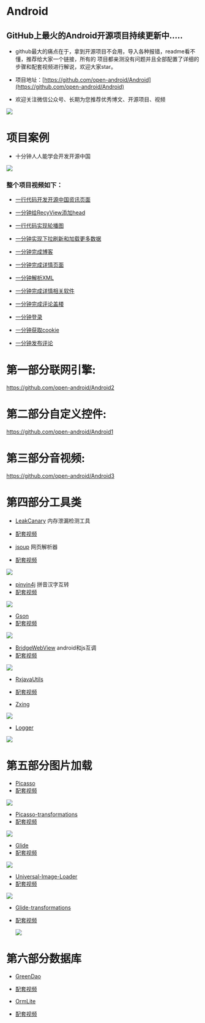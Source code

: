 # Android
## GitHub上最火的Android开源项目持续更新中.....

*  github最大的痛点在于，拿到开源项目不会用，导入各种报错，readme看不懂，推荐给大家一个链接，所有的 项目都亲测没有问题并且全部配置了详细的步骤和配套视频进行解说，欢迎大家star。
  
* 项目地址：[https://github.com/open-android/Android](https://github.com/open-android/Android)

* 欢迎关注微信公众号、长期为您推荐优秀博文、开源项目、视频

![](http://oi5nqn6ce.bkt.clouddn.com/itheima/booster/code/qrcode.png)

# 项目案例

* 十分钟人人能学会开发开源中国

![](http://upload-images.jianshu.io/upload_images/4037105-2904aecba10fb30e.png?imageMogr2/auto-orient/strip%7CimageView2/2/w/1240)

### 整个项目视频如下：

* [一行代码开发开源中国资讯页面](https://www.boxuegu.com/web/html/video.html?courseId=233&sectionId=8a2c9bed5a6e0131015a6e10e1a20001&chapterId=8a2c9bed5a6e0131015a6e111a970002&vId=8a2c9bed5a6e0131015a6e1169a60003&videoId=AFE61662CFFD9A6F9C33DC5901307461)

* [一分钟给RecyView添加head](https://www.boxuegu.com/web/html/video.html?courseId=233&sectionId=8a2c9bed5a6e0131015a6e10e1a20001&chapterId=8a2c9bed5a6e0131015a6e111a970002&vId=8a2c9bed5a6e0131015a6e13198a0009&videoId=4634B8D6F1CFC0BF9C33DC5901307461)

* [一行代码实现轮播图](https://www.boxuegu.com/web/html/video.html?courseId=233&sectionId=8a2c9bed5a6e0131015a6e10e1a20001&chapterId=8a2c9bed5a6e0131015a6e1243de0004&vId=8a2c9bed5a6e0131015a6e12f9b60008&videoId=C4070F2D3A9616119C33DC5901307461)


* [一分钟实现下拉刷新和加载更多数据](https://www.boxuegu.com/web/html/video.html?courseId=233&sectionId=8a2c9bed5a6e0131015a6e10e1a20001&chapterId=8a2c9bed5a6e0131015a6e12733c0005&vId=8a2c9bed5a6e0131015a6e12bcb90007&videoId=00E61E49D96FAD339C33DC5901307461)

* [一分钟完成博客](https://www.boxuegu.com/web/html/video.html?courseId=233&sectionId=8a2c9bed5a6e0131015a6e10e1a20001&chapterId=8a2c9bed5a6e0131015a6e1297d30006&vId=8a2c9bed5a75fd9d015a827f677602ef&videoId=E8DEB622F3390D919C33DC5901307461)


* [一分钟完成详情页面](https://www.boxuegu.com/web/html/video.html?courseId=233&sectionId=8a2c9bed5a6e0131015a6e10e1a20001&chapterId=8a2c9bed5a75fd9d015a827b27c102e5&vId=8a2c9bed5a75fd9d015a827f9e0a02f1&videoId=C502A9440F46BAE19C33DC5901307461)


* [一分钟解析XML](https://www.boxuegu.com/web/html/video.html?courseId=233&sectionId=8a2c9bed5a6e0131015a6e10e1a20001&chapterId=8a2c9bed5a75fd9d015a827b921002e6&vId=8a2c9bed5a75fd9d015a827fcc3c02f3&videoId=35BA94C9F72B38AA9C33DC5901307461)

* [一分钟完成详情相关软件](https://www.boxuegu.com/web/html/video.html?courseId=233&sectionId=8a2c9bed5a6e0131015a6e10e1a20001&chapterId=8a2c9bed5a75fd9d015a827c297202e7&vId=8a2c9bed5a75fd9d015a827feb5a02f5&videoId=1882BCF4BA2A7C909C33DC5901307461)



* [一分钟完成评论盖楼](https://www.boxuegu.com/web/html/video.html?courseId=233&sectionId=8a2c9bed5a6e0131015a6e10e1a20001&chapterId=8a2c9bed5a75fd9d015a827c863d02e8&vId=8a2c9bed5a75fd9d015a82800eb502f7&videoId=8C12658F0FE7E1EC9C33DC5901307461)


* [一分钟登录](https://www.boxuegu.com/web/html/video.html?courseId=233&sectionId=8a2c9bed5a6e0131015a6e10e1a20001&chapterId=8a2c9bed5a75fd9d015a827cfc2702e9&vId=8a2c9bed5a75fd9d015a828048e302f9&videoId=5B1EA8105F51168E9C33DC5901307461)


* [一分钟获取cookie](https://www.boxuegu.com/web/html/video.html?courseId=233&sectionId=8a2c9bed5a6e0131015a6e10e1a20001&chapterId=8a2c9bed5a75fd9d015a827dbe7a02ea&vId=8a2c9bed5a75fd9d015a8280660702fb&videoId=B8778F40B15525CC9C33DC5901307461)


* [一分钟发布评论](https://www.boxuegu.com/web/html/video.html?courseId=233&sectionId=8a2c9bed5a6e0131015a6e10e1a20001&chapterId=8a2c9bed5a75fd9d015a827de4a402eb&vId=8a2c9bed5a75fd9d015a8280832d02fd&videoId=2F889388DC78D8849C33DC5901307461)










# 第一部分联网引擎:

  https://github.com/open-android/Android2





# 第二部分自定义控件:

  https://github.com/open-android/Android1





# 第三部分音视频:

  https://github.com/open-android/Android3

 
  


# 第四部分工具类


 * [LeakCanary](https://github.com/open-android/LeakCanaryDemo) 内存泄漏检测工具
 * [配套视频](https://www.boxuegu.com/web/html/video.html?courseId=172&sectionId=8a9bdf305a3a4c00015a500b7aac01d2&chapterId=8a9bdf305a3a4c00015a500ba7db01d3&vId=8a9bdf305a3a4c00015a500bf5120263&videoId=C51690BA657EBB359C33DC5901307461)
  
  
* [jsoup](https://github.com/open-android/jsoup) 网页解析器

* [配套视频](https://www.boxuegu.com/web/html/video.html?courseId=172&sectionId=8a2c9bed5a3a4c7e015a4aa700eb0a2a&chapterId=8a2c9bed5a3a4c7e015a4aa767150a2b&vId=8a2c9bed5a3a4c7e015a4aa7ad870a2c&videoId=D9C78456B7F047A79C33DC5901307461)
  
![](http://upload-images.jianshu.io/upload_images/4037105-30331e481fb8d6a0.png?imageMogr2/auto-orient/strip%7CimageView2/2/w/1240)
  
  

  * [pinyin4j](https://github.com/open-android/pinyin4j) 拼音汉字互转
  * [配套视频](https://www.boxuegu.com/web/html/video.html?courseId=172&sectionId=8a2c9bed5a3a4c7e015a4aa63c6309a4&chapterId=8a2c9bed5a3a4c7e015a4aa6800909a5&vId=8a2c9bed5a3a4c7e015a4aa6b4a609a6&videoId=170FDD1C8418EF049C33DC5901307461)
  
  ![](http://upload-images.jianshu.io/upload_images/4037105-2b116ed70bc02063.png?imageMogr2/auto-orient/strip%7CimageView2/2/w/1240)






  
  * [Gson](https://github.com/open-android/Gson)
  * [配套视频](https://www.boxuegu.com/web/html/video.html?courseId=172&sectionId=8a2c9bed5a3a4c7e015a3ad9a490030d&chapterId=8a2c9bed5a3a4c7e015a3ab4a8fc01ba&vId=8a2c9bed5a3a4c7e015a3bddf83c0862&videoId=43F77AE0DB66FB6C9C33DC5901307461)
  
  ![](http://upload-images.jianshu.io/upload_images/4037105-1b3ae80523e53a85.png?imageMogr2/auto-orient/strip%7CimageView2/2/w/1240)


  * [BridgeWebView](https://github.com/open-android/BridgeWebView) android和js互调
  * [配套视频](https://www.boxuegu.com/web/html/video.html?courseId=172&sectionId=8a2c9bed5a3a4c7e015a3bbffc6107ed&chapterId=8a2c9bed5a3a4c7e015a3b06a0be0698&vId=8a2c9bed5a3a4c7e015a3adf255203f2&videoId=C00D92795CD598059C33DC5901307461)
  
![](http://upload-images.jianshu.io/upload_images/4037105-72ab8d12ecb1887c.gif?imageMogr2/auto-orient/strip)


 * [RxjavaUtils](https://github.com/open-android/RxjavaUtils)
 * [配套视频](https://www.boxuegu.com/web/html/video.html?courseId=172&sectionId=8a2c9bed5a3a4c7e015a3add4703037f&chapterId=8a2c9bed5a3a4c7e015a3add6c480380&vId=8a2c9bed5a3a4c7e015a3adda8f30381&videoId=0208419D0BB20CAB9C33DC5901307461)






* [Zxing](https://github.com/open-android/Zxing)

![](http://upload-images.jianshu.io/upload_images/4037105-328f894e68f34617.gif?imageMogr2/auto-orient/strip)



* [Logger](https://github.com/open-android/Logger)

![](http://upload-images.jianshu.io/upload_images/4037105-25e3816a79bfe259.png?imageMogr2/auto-orient/strip%7CimageView2/2/w/1240)



  

  



# 第五部分图片加载

   * [Picasso](https://github.com/open-android/Gson)
   * [配套视频](https://www.boxuegu.com/web/html/video.html?courseId=172&sectionId=8a2c9bed5a3a4c7e015a3bbffc6107ed&chapterId=8a2c9bed5a3a4c7e015a3affe39a046a&vId=8a2c9bed5a3a4c7e015a3b0451f105b8&videoId=B33E67E868CDB1D19C33DC5901307461)
   
   ![](http://upload-images.jianshu.io/upload_images/4037105-ece55ae2ca9b3003.png?imageMogr2/auto-orient/strip%7CimageView2/2/w/1240)
   
   

  * [Picasso-transformations](https://github.com/open-android/Picasso-transformations)
  * [配套视频](https://www.boxuegu.com/web/html/video.html?courseId=172&sectionId=8a2c9bed5a3a4c7e015a3bbffc6107ed&chapterId=8a2c9bed5a3a4c7e015a3afea6140464&vId=8a2c9bed5a3a4c7e015a3b0482c10627&videoId=A9996ED78AAC2B7B9C33DC5901307461)

   ![](http://upload-images.jianshu.io/upload_images/4037105-e317677935993817.gif?imageMogr2/auto-orient/strip)


  * [Glide](https://github.com/open-android/Glide)
  * [配套视频](https://www.boxuegu.com/web/html/video.html?courseId=172&sectionId=8a2c9bed5a3a4c7e015a3bbffc6107ed&chapterId=8a2c9bed5a3a4c7e015a3aff408e0467&vId=8a2c9bed5a3a4c7e015a3b03c546046b&videoId=068DCD08470172549C33DC5901307461)

   ![](http://upload-images.jianshu.io/upload_images/4037105-ece55ae2ca9b3003.png?imageMogr2/auto-orient/strip%7CimageView2/2/w/1240)



  * [Universal-Image-Loader](https://github.com/open-android/Universal-Image-Loader)
  * [配套视频](https://www.boxuegu.com/web/html/video.html?courseId=172&sectionId=8a2c9bed5a3a4c7e015a3bbffc6107ed&chapterId=8a2c9bed5a3a4c7e015a3ad76a12029c&vId=8a2c9bed5a3a4c7e015a3b0428540549&videoId=1E1712DA85A8B6A99C33DC5901307461)

   ![](http://upload-images.jianshu.io/upload_images/4037105-84f750f7e494bdf6.png?imageMogr2/auto-orient/strip%7CimageView2/2/w/1240)


 * [Glide-transformations](https://github.com/open-android/Glide-transformations)
 * [配套视频](https://www.boxuegu.com/web/html/video.html?courseId=172&sectionId=8a2c9bed5a3a4c7e015a3bbffc6107ed&chapterId=8a2c9bed5a3a4c7e015a3b0c9441077a&vId=8a2c9bed5a3a4c7e015a3b03f3bd04da&videoId=13CAE14707B5911C9C33DC5901307461)

   ![](http://upload-images.jianshu.io/upload_images/4037105-e317677935993817.gif?imageMogr2/auto-orient/strip)



# 第六部分数据库

 * [GreenDao](https://github.com/open-android/GreenDao3.2)
 * [配套视频](https://www.boxuegu.com/web/html/video.html?courseId=172&sectionId=8a9bdf305a3a4c00015a5008c0b900b0&chapterId=8a9bdf305a3a4c00015a5008fcca00b1&vId=8a9bdf305a3a4c00015a500a10a300b2&videoId=5665D92F3A2D1BFA9C33DC5901307461)


 * [OrmLite](https://github.com/open-android/OrmLiteDemo)
 * [配套视频](https://www.boxuegu.com/web/html/video.html?courseId=172&sectionId=8a9bdf305a3a4c00015a500ad0490141&chapterId=8a9bdf305a3a4c00015a500afc6c0142&vId=8a9bdf305a3a4c00015a500b24cf0143&videoId=471D4682107323DF9C33DC5901307461)
 




